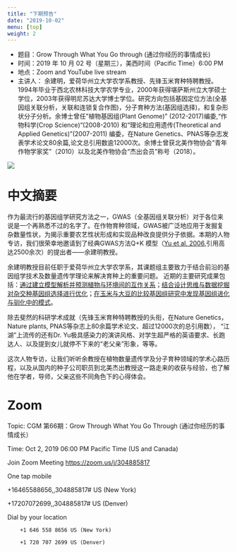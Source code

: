 ```yaml
---
title: "下期预告"
date: "2019-10-02"
menu: [top]
weight: 2
---
```



- 题目：Grow Through What You Go through (通过你经历的事情成长)
- 时间：2019 年 10 月 02 号（星期三），美西时间（Pacific Time）6:00 PM
- 地点：Zoom and YouTube live stream
- 主讲人： 余建明，爱荷华州立大学农学系教授、先锋玉米育种特聘教授。1994年毕业于西北农林科技大学农学专业，2000年获得堪萨斯州立大学硕士学位，2003年获得明尼苏达大学博士学位。研究方向包括基因定位方法(全基因组关联分析，关联和连锁复合作图)，分子育种方法(基因组选择)，和复杂形状分子分析。余博士曾任”植物基因组(Plant Genome)” (2012-2017)编委,“作物科学(Crop Science)“(2008-2010) 和“理论和应用遗传(Theoretical and Applied Genetics)”(2007-2011) 编委，在Nature Genetics、PNAS等杂志发表学术论文80余篇,论文总引用数逾12000次。余博士曾获北美作物协会“青年作物学家奖”（2010）以及北美作物协会“杰出会员”称号（2018）。


<img src="https://imgur.com/VVtGedO.jpg" />

# 中文摘要

作为最流行的基因组学研究方法之一，GWAS（全基因组关联分析）对于各位来说是一个再熟悉不过的名字了。在作物育种领域，GWAS被广泛地应用于发掘复杂数量性状，为揭示重要农艺性状形成和实现品种改良提供分子依据。本期的人物专访，我们很荣幸地邀请到了经典GWAS方法Q+K 模型（[Yu et al. 2006](https://www.nature.com/articles/ng1702),引用高达2500余次）的提出者——余建明教授。

余建明教授目前任职于爱荷华州立大学农学系，其课题组主要致力于结合前沿的基因组学技术及数量遗传学理论来解决育种上的重要问题。 近期的主要研究成果包括：[通过建立模型解析并预测植物与环境间的互作关系](http://doi.org/10.1073/pnas.1718326115)；[结合设计思维与数据挖掘对杂交种基因组选择进行优化](https://doi.org/10.1016/j.molp.2018.12.022)；[在玉米与大豆的比较基因组研究中发现基因组进化与驯化中的模式](https://doi.org/10.1186/s13059-019-1683-6)。

除去斐然的科研学术成就（先锋玉米育种特聘教授的头衔，在Nature Genetics，Nature plants, PNAS等杂志上80余篇学术论文、超过12000次的总引用数），
“江湖”上流传的还有Dr. Yu极具感染力的演讲风格、对学生超严格的英语要求、长跑达人、以及提到女儿就停不下来的“老父亲”形象，等等。

这次人物专访，让我们听听余教授在植物数量遗传学及分子育种领域的学术心路历程，以及从国内的种子公司职员到北美杰出教授这一路走来的收获与经验，也了解他在学者，导师，父亲这些不同角色下的心得体会。

# Zoom

Topic: CGM 第66期：Grow Through What You Go Through (通过你经历的事情成长）

Time: Oct 2, 2019 06:00 PM Pacific Time (US and Canada)

Join Zoom Meeting
https://zoom.us/j/304885817

One tap mobile

+16465588656,,304885817# US (New York)

+17207072699,,304885817# US (Denver)

Dial by your location

        +1 646 558 8656 US (New York)

        +1 720 707 2699 US (Denver)



